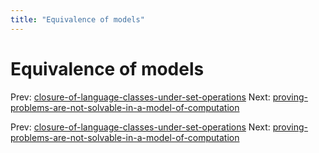 ```yaml
---
title: "Equivalence of models"
---
```


# Equivalence of models

Prev: [closure-of-language-classes-under-set-operations](closure-of-language-classes-under-set-operations.md)
Next: [proving-problems-are-not-solvable-in-a-model-of-computation](proving-problems-are-not-solvable-in-a-model-of-computation.md)

Prev: [closure-of-language-classes-under-set-operations](closure-of-language-classes-under-set-operations.md)
Next: [proving-problems-are-not-solvable-in-a-model-of-computation](proving-problems-are-not-solvable-in-a-model-of-computation.md)

